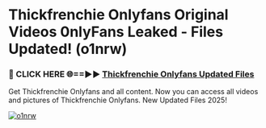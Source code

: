 # Thickfrenchie Onlyfans Original Videos 0nlyFans Leaked - Files Updated! (o1nrw)

<h3>🔴 CLICK HERE 🌐==►► <a href="https://tinyurl.com/2m67pmp6" rel="nofollow">Thickfrenchie Onlyfans Updated Files</a></h3>

Get Thickfrenchie Onlyfans and all content. Now you can access all videos and pictures of Thickfrenchie Onlyfans. New Updated Files 2025!

[![o1nrw](https://i.imgur.com/H4QAA4z.gif)](https://tinyurl.com/2m67pmp6)